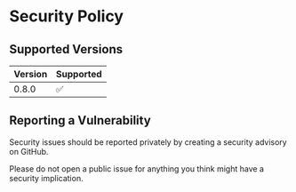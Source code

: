 # Security Policy

## Supported Versions

| Version | Supported          |
| ------- | ------------------ |
| 0.8.0   | :white_check_mark: |

## Reporting a Vulnerability

Security issues should be reported privately by creating a security advisory on GitHub.

Please do not open a public issue for anything you think might have a security implication.
